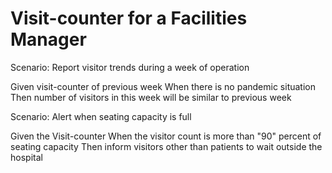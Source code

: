 # Visit-counter for a Facilities Manager

Scenario: Report visitor trends during a week of operation

  Given visit-counter of previous week
  When there is no pandemic situation
  Then number of visitors in this week will be similar to previous week

Scenario: Alert when seating capacity is full

  Given the Visit-counter
  When the visitor count is more than "90" percent of seating capacity
  Then inform visitors other than patients to wait outside the hospital
